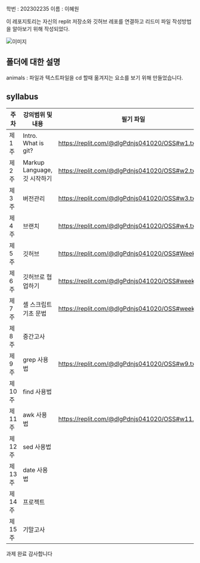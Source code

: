 학번 : 202302235 
이름 : 이혜원

이 레포지토리는 자신의 replit 저장소와 깃허브 레포를 연결하고 리드미 파일 작성방법을 알아보기 위해 작성되었다.

![이미지](https://img.freepik.com/premium-vector/cute-duck-cartoon-vector-illustration-little-yellow-rubber-duck-icon_101266-14846.jpg?w=1060)

## 폴더에 대한 설명
animals
: 파일과 텍스트파일을 cd 할때 옮겨지는 요소를 보기 위해 만들었습니다. 

## syllabus 
| 주차  |강의범위 및 내용              | 필기 파일  |
|----- |--------------------------|---------|
|제 1주 |Intro. What is git?       |https://replit.com/@dlgPdnjs041020/OSS#w1.txt|
|제 2주 |	Markup Language, 깃 시작하기|https://replit.com/@dlgPdnjs041020/OSS#w2.txt|
|제 3주 |버전관리                     |https://replit.com/@dlgPdnjs041020/OSS#w3.txt|
|제 4주 |브랜치                       |https://replit.com/@dlgPdnjs041020/OSS#w4.txt|
|제 5주 |깃허브                       |https://replit.com/@dlgPdnjs041020/OSS#Week5.txt|
|제 6주 |깃허브로 협업하기               |https://replit.com/@dlgPdnjs041020/OSS#week6.txt|
|제 7주 |셸 스크립트 기초 문법            |https://replit.com/@dlgPdnjs041020/OSS#week7.txt|
|제 8주 |중간고사                      |
|제 9주 |grep 사용법                   |https://replit.com/@dlgPdnjs041020/OSS#w9.txt|
|제 10주|find 사용법                   |
|제 11주|awk 사용법                    |https://replit.com/@dlgPdnjs041020/OSS#w11.txt|
|제 12주|sed 사용법                    |
|제 13주|date 사용법                   |
|제 14주|프로젝트                       |
|제 15주|기말고사                       |

과제 완료 감사합니다